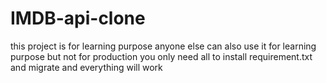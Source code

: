 # IMDB-api-clone
this project is for learning purpose
anyone else can also use it for learning purpose but not for production
you only need all to install requirement.txt and migrate  and everything will work
